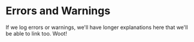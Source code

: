 # Errors and Warnings

If we log errors or warnings, we'll have longer explanations here that we'll be able to link too. Woot!
